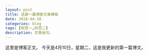 ```yaml
---
layout: post
title: 这是一篇博客文章模板
date: 2018-04-10
categories: blog
tags: [标签一,标签二]
description: 文章金句。
---
```


这里是博客正文。
今天是4月10日，星期二，这是我更新的第一篇博文。














